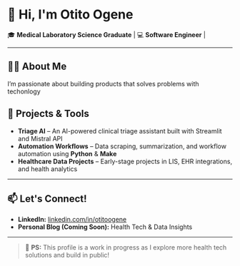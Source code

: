 # 👋 Hi, I'm Otito Ogene

🎓 **Medical Laboratory Science Graduate** | 💻 **Software Engineer** |

---

## 👨‍💻 About Me
I’m passionate about building products that solves problems with techonlogy

## 🚀 Projects & Tools
- **Triage AI** – An AI-powered clinical triage assistant built with Streamlit and Mistral API
- **Automation Workflows** – Data scraping, summarization, and workflow automation using **Python** & **Make**
- **Healthcare Data Projects** – Early-stage projects in LIS, EHR integrations, and health analytics

---



## 📫 Let's Connect!
- **LinkedIn:** [linkedin.com/in/otitoogene](#)
- **Personal Blog (Coming Soon):** Health Tech & Data Insights

---

> 🚧 **PS:** This profile is a work in progress as I explore more health tech solutions and build in public!
